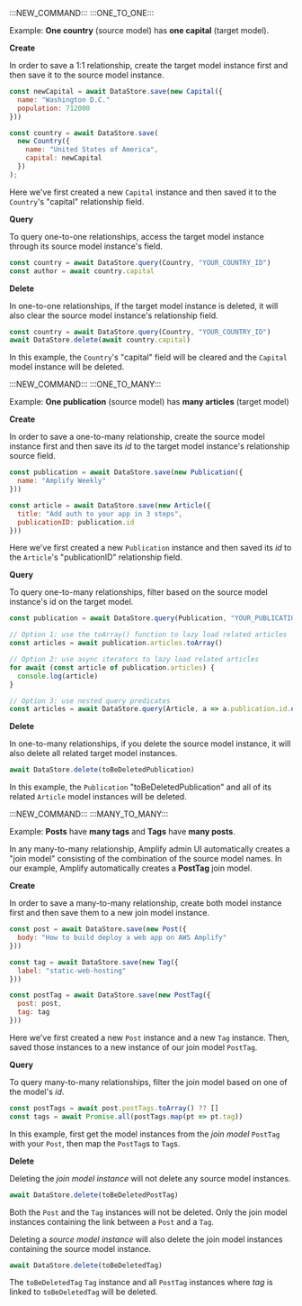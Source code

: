 :::NEW_COMMAND:::
:::ONE_TO_ONE:::

Example: **One country** (source model) has **one capital** (target model).

**Create**

In order to save a 1:1 relationship, create the target model instance first and then save it to the source model instance.

```js
const newCapital = await DataStore.save(new Capital({
  name: "Washington D.C."
  population: 712000
}))

const country = await DataStore.save(
  new Country({
    name: "United States of America",
    capital: newCapital
  })
);
```
Here we've first created a new `Capital` instance and then saved it to the `Country`'s "capital" relationship field.

**Query**

To query one-to-one relationships, access the target model instance through its source model instance's field.

```js
const country = await DataStore.query(Country, "YOUR_COUNTRY_ID")
const author = await country.capital
```

**Delete**

In one-to-one relationships, if the target model instance is deleted, it will also clear the source model instance's relationship field.

```js
const country = await DataStore.query(Country, "YOUR_COUNTRY_ID")
await DataStore.delete(await country.capital)
```

In this example, the `Country`'s "capital" field will be cleared and the `Capital` model instance will be deleted.

:::NEW_COMMAND:::
:::ONE_TO_MANY:::

Example: **One publication** (source model) has **many articles** (target model)

**Create**

In order to save a one-to-many relationship, create the source model instance first and then save its _id_ to the target model instance's relationship source field.

```js
const publication = await DataStore.save(new Publication({
  name: "Amplify Weekly"
}))

const article = await DataStore.save(new Article({
  title: "Add auth to your app in 3 steps",
  publicationID: publication.id
}))
```
Here we've first created a new `Publication` instance and then saved its _id_ to the `Article`'s "publicationID" relationship field.

**Query**

To query one-to-many relationships, filter based on the source model instance's id on the target model.

```js
const publication = await DataStore.query(Publication, "YOUR_PUBLICATION_ID")

// Option 1: use the toArray() function to lazy load related articles
const articles = await publication.articles.toArray()

// Option 2: use async iterators to lazy load related articles
for await (const article of publication.articles) {
  console.log(article)
}

// Option 3: use nested query predicates
const articles = await DataStore.query(Article, a => a.publication.id.eq('YOUR_PUBLICATION_ID'));
```

**Delete**

In one-to-many relationships, if you delete the source model instance, it will also delete all related target model instances.

```js
await DataStore.delete(toBeDeletedPublication)
```

In this example, the `Publication` "toBeDeletedPublication" and all of its related `Article` model instances will be deleted.

:::NEW_COMMAND:::
:::MANY_TO_MANY:::

Example: **Posts** have **many tags** and **Tags** have **many posts**. 

In any many-to-many relationship, Amplify admin UI automatically creates a "join model" consisting of the combination of the source model names. In our example, Amplify automatically creates a **PostTag** join model.

**Create**

In order to save a many-to-many relationship, create both model instance first and then save them to a new join model instance.

```js
const post = await DataStore.save(new Post({
  body: "How to build deploy a web app on AWS Amplify"
}))

const tag = await DataStore.save(new Tag({
  label: "static-web-hosting"
}))

const postTag = await DataStore.save(new PostTag({
  post: post,
  tag: tag
}))
```

Here we've first created a new `Post` instance and a new `Tag` instance. Then, saved those instances to a new instance of our join model `PostTag`.

**Query**

To query many-to-many relationships, filter the join model based on one of the model's _id_.

```js
const postTags = await post.postTags.toArray() ?? []
const tags = await Promise.all(postTags.map(pt => pt.tag))
```

In this example, first get the model instances from the _join model_ `PostTag` with your `Post`, then map the `PostTag`s to `Tag`s.

**Delete**

Deleting the _join model instance_ will not delete any source model instances.

```js
await DataStore.delete(toBeDeletedPostTag)
```
Both the `Post` and the `Tag` instances will not be deleted. Only the join model instances containing the link between a `Post` and a `Tag`.  

Deleting a _source model instance_ will also delete the join model instances containing the source model instance.
```js
await DataStore.delete(toBeDeletedTag)
```
The `toBeDeletedTag` `Tag` instance and all `PostTag` instances where _tag_ is linked to `toBeDeletedTag` will be deleted.
